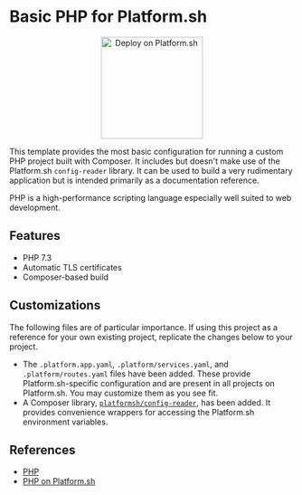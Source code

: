 # Basic PHP for Platform.sh

<p align="center">
<a href="https://console.platform.sh/projects/create-project?template=https://raw.githubusercontent.com/platformsh/template-builder/master/templates/php/.platform.template.yaml&utm_content=php&utm_source=github&utm_medium=button&utm_campaign=deploy_on_platform">
    <img src="https://platform.sh/images/deploy/lg-blue.svg" alt="Deploy on Platform.sh" width="180px" />
</a>
</p>

This template provides the most basic configuration for running a custom PHP project built with Composer.  It includes but doesn't make use of the Platform.sh `config-reader` library.  It can be used to build a very rudimentary application but is intended primarily as a documentation reference.

PHP is a high-performance scripting language especially well suited to web development.

## Features

* PHP 7.3
* Automatic TLS certificates
* Composer-based build

## Customizations

The following files are of particular importance.  If using this project as a reference for your own existing project, replicate the changes below to your project.

* The `.platform.app.yaml`, `.platform/services.yaml`, and `.platform/routes.yaml` files have been added.  These provide Platform.sh-specific configuration and are present in all projects on Platform.sh.  You may customize them as you see fit.
* A Composer library, [`platformsh/config-reader`](https://github.com/platformsh/config-reader-php), has been added.  It provides convenience wrappers for accessing the Platform.sh environment variables.

## References

* [PHP](https://php.net/)
* [PHP on Platform.sh](https://docs.platform.sh/languages/php.html)
